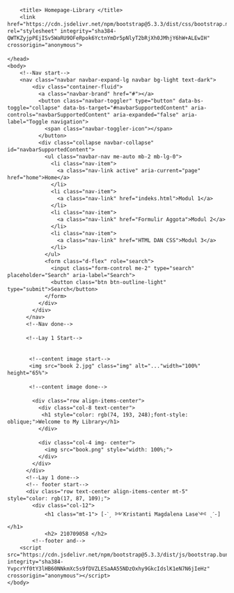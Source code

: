 <html lang="en">
    <head>
        <meta charset="UTF-8">
        <meta http-equiv="X-UA-Compatible" content="IE=edge">
    
        <title> Homepage-Library </title>
        <link href="https://cdn.jsdelivr.net/npm/bootstrap@5.3.3/dist/css/bootstrap.min.css" rel="stylesheet" integrity="sha384-QWTKZyjpPEjISv5WaRU9OFeRpok6YctnYmDr5pNlyT2bRjXh0JMhjY6hW+ALEwIH" crossorigin="anonymous">

    </head>
    <body>
        <!--Nav start-->
        <nav class="navbar navbar-expand-lg navbar bg-light text-dark">
            <div class="container-fluid">
              <a class="navbar-brand" href="#"></a>
              <button class="navbar-toggler" type="button" data-bs-toggle="collapse" data-bs-target="#navbarSupportedContent" aria-controls="navbarSupportedContent" aria-expanded="false" aria-label="Toggle navigation">
                <span class="navbar-toggler-icon"></span>
              </button>
              <div class="collapse navbar-collapse" id="navbarSupportedContent">
                <ul class="navbar-nav me-auto mb-2 mb-lg-0">
                  <li class="nav-item">
                    <a class="nav-link active" aria-current="page" href="home">Home</a>
                  </li>
                  <li class="nav-item">
                    <a class="nav-link" href="indeks.html">Modul 1</a>
                  </li>
                  <li class="nav-item">
                    <a class="nav-link" href="Formulir Aggota">Modul 2</a>
                  </li>
                  <li class="nav-item">
                    <a class="nav-link" href="HTML DAN CSS">Modul 3</a>
                  </li>     
                </ul>
                <form class="d-flex" role="search">
                  <input class="form-control me-2" type="search" placeholder="Search" aria-label="Search">
                  <button class="btn btn-outline-light" type="submit">Search</button>
                </form>
              </div>
            </div>
          </nav>
          <!--Nav done-->

          <!--Lay 1 Start-->
    

           <!--content image start-->
           <img src="book 2.jpg" class="img" alt="..."width="100%" height="65%">

           <!--content image done-->

            <div class="row align-items-center">
              <div class="col-8 text-center">
               <h1 style="color: rgb(74, 193, 248);font-style: oblique;">Welcome to My Library</h1>
              </div>
              
              <div class="col-4 img- center">
                <img src="book.png" style="width: 100%;">
              </div>
            </div>
          </div>
          <!--Lay 1 done-->
          <!-- footer start-->
          <div class="row text-center align-items-center mt-5" style="color: rgb(17, 87, 109);">
            <div class="col-12">
                <h1 class="mt-1"> [-ˋˏ ༻Kristanti Magdalena Lase༺ ˎˊ-]</h1>
                <h2> 210709058 </h2>
            <!--footer and-->
        <script src="https://cdn.jsdelivr.net/npm/bootstrap@5.3.3/dist/js/bootstrap.bundle.min.js" integrity="sha384-YvpcrYf0tY3lHB60NNkmXc5s9fDVZLESaAA55NDzOxhy9GkcIdslK1eN7N6jIeHz" crossorigin="anonymous"></script>
    </body>
</html>
